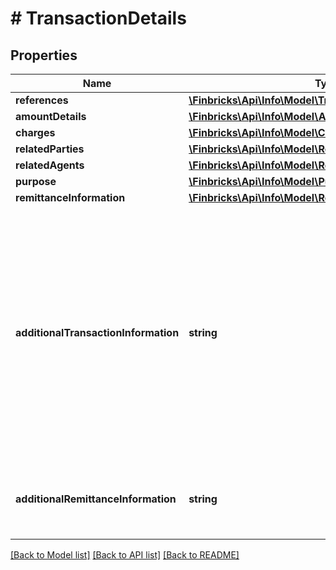 # # TransactionDetails

## Properties

Name | Type | Description | Notes
------------ | ------------- | ------------- | -------------
**references** | [**\Finbricks\Api\Info\Model\TransactionDetailsReferences**](TransactionDetailsReferences.md) |  | [optional]
**amountDetails** | [**\Finbricks\Api\Info\Model\AmountDetails**](AmountDetails.md) |  | [optional]
**charges** | [**\Finbricks\Api\Info\Model\Charges**](Charges.md) |  | [optional]
**relatedParties** | [**\Finbricks\Api\Info\Model\RelatedParties**](RelatedParties.md) |  | [optional]
**relatedAgents** | [**\Finbricks\Api\Info\Model\RelatedAgents**](RelatedAgents.md) |  | [optional]
**purpose** | [**\Finbricks\Api\Info\Model\Purpose**](Purpose.md) |  | [optional]
**remittanceInformation** | [**\Finbricks\Api\Info\Model\RemittanceInformation**](RemittanceInformation.md) |  | [optional]
**additionalTransactionInformation** | **string** | Additional information provided by the bank. Only stated if it is included in the record. Additional info for SEPA DD is entered here (e.g., Creditor Identifier, Payment scheme, SEPA collection order, etc.) | [optional]
**additionalRemittanceInformation** | **string** | Additional free text information for payer of up to 140 characters. | [optional]

[[Back to Model list]](../../README.md#models) [[Back to API list]](../../README.md#endpoints) [[Back to README]](../../README.md)
